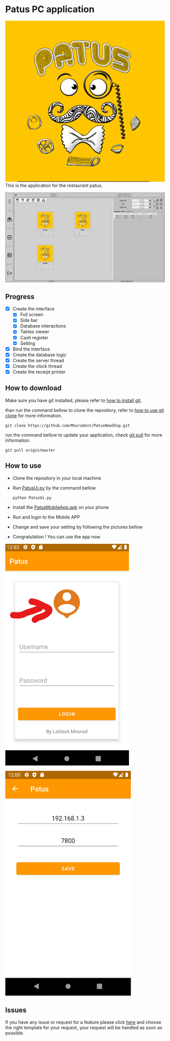 # Patus PC application

![Patus](patus_logo.jpg)
This is the application for the restaurant patus.

![App](App.png)

## Progress

- [x] Create the interface
  - [x] Full screen
  - [x] Side bar
  - [x] Database interactions
  - [x] Tables viewer
  - [x] Cash register
  - [x] Setting
- [x] Bind the interface
- [x] Create the database logic
- [x] Create the server thread
- [x] Create the clock thread
- [x] Create the receipt printer

## How to download

Make sure you have git installed, please refer to [how to install git](https://github.com/git-guides/install-git).

than run the command bellow to clone the repository, refer to [how to use git clone](https://github.com/git-guides/git-clone) for more information.

```git
git clone https://github.com/Mouradost/PatusNewShop.git
```

run the command bellow to update your application, check [git pull](https://github.com/git-guides/git-pull) for more information.

```git
git pull origin/master
```

## How to use

- Clone the repository in your local machine
- Run [PatusUi.py](PatusUi.py) by the command bellow

  ```cmd
  python PatusUi.py
  ```

- Install the [PatusMobileApp.apk](MobileAPP/PatusMobileApp.apk) on your phone
- Run and login to the Mobile APP
- Change and save your setting by following the pictures bellow
- Congratulation ! You can use the app now

![Access Setting](MobileAPP/setting_0.png)

![Access Setting](MobileAPP/setting1.png)

## Issues

If you have any issue or request for a feature please click [here](https://github.com/Mouradost/PatusNewShop/issues/new/choose) and choose the right template for your request, your request will be handled as soon as possible.
